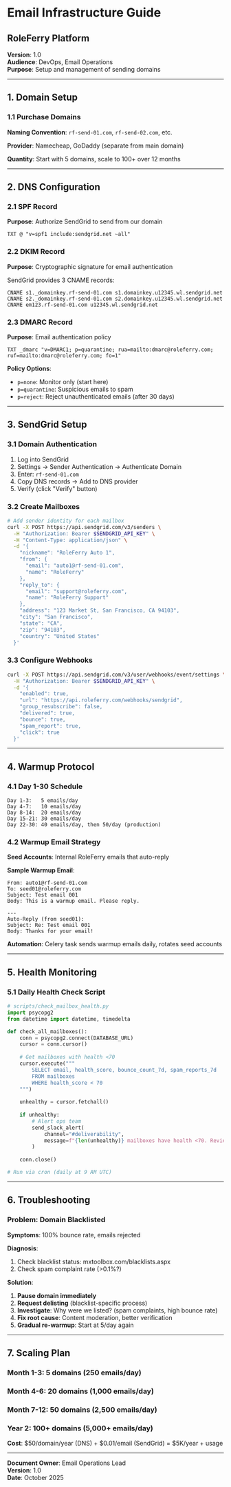 # Email Infrastructure Guide
## RoleFerry Platform

**Version**: 1.0  
**Audience**: DevOps, Email Operations  
**Purpose**: Setup and management of sending domains

---

## 1. Domain Setup

### 1.1 Purchase Domains
**Naming Convention**: `rf-send-01.com`, `rf-send-02.com`, etc.

**Provider**: Namecheap, GoDaddy (separate from main domain)

**Quantity**: Start with 5 domains, scale to 100+ over 12 months

---

## 2. DNS Configuration

### 2.1 SPF Record
**Purpose**: Authorize SendGrid to send from our domain

```dns
TXT @ "v=spf1 include:sendgrid.net ~all"
```

### 2.2 DKIM Record
**Purpose**: Cryptographic signature for email authentication

SendGrid provides 3 CNAME records:
```dns
CNAME s1._domainkey.rf-send-01.com s1.domainkey.u12345.wl.sendgrid.net
CNAME s2._domainkey.rf-send-01.com s2.domainkey.u12345.wl.sendgrid.net
CNAME em123.rf-send-01.com u12345.wl.sendgrid.net
```

### 2.3 DMARC Record
**Purpose**: Email authentication policy

```dns
TXT _dmarc "v=DMARC1; p=quarantine; rua=mailto:dmarc@roleferry.com; ruf=mailto:dmarc@roleferry.com; fo=1"
```

**Policy Options**:
- `p=none`: Monitor only (start here)
- `p=quarantine`: Suspicious emails to spam
- `p=reject`: Reject unauthenticated emails (after 30 days)

---

## 3. SendGrid Setup

### 3.1 Domain Authentication
1. Log into SendGrid
2. Settings → Sender Authentication → Authenticate Domain
3. Enter: `rf-send-01.com`
4. Copy DNS records → Add to DNS provider
5. Verify (click "Verify" button)

### 3.2 Create Mailboxes
```bash
# Add sender identity for each mailbox
curl -X POST https://api.sendgrid.com/v3/senders \
  -H "Authorization: Bearer $SENDGRID_API_KEY" \
  -H "Content-Type: application/json" \
  -d '{
    "nickname": "RoleFerry Auto 1",
    "from": {
      "email": "auto1@rf-send-01.com",
      "name": "RoleFerry"
    },
    "reply_to": {
      "email": "support@roleferry.com",
      "name": "RoleFerry Support"
    },
    "address": "123 Market St, San Francisco, CA 94103",
    "city": "San Francisco",
    "state": "CA",
    "zip": "94103",
    "country": "United States"
  }'
```

### 3.3 Configure Webhooks
```bash
curl -X POST https://api.sendgrid.com/v3/user/webhooks/event/settings \
  -H "Authorization: Bearer $SENDGRID_API_KEY" \
  -d '{
    "enabled": true,
    "url": "https://api.roleferry.com/webhooks/sendgrid",
    "group_resubscribe": false,
    "delivered": true,
    "bounce": true,
    "spam_report": true,
    "click": true
  }'
```

---

## 4. Warmup Protocol

### 4.1 Day 1-30 Schedule
```
Day 1-3:   5 emails/day
Day 4-7:   10 emails/day
Day 8-14:  20 emails/day
Day 15-21: 30 emails/day
Day 22-30: 40 emails/day, then 50/day (production)
```

### 4.2 Warmup Email Strategy
**Seed Accounts**: Internal RoleFerry emails that auto-reply

**Sample Warmup Email**:
```
From: auto1@rf-send-01.com
To: seed01@roleferry.com
Subject: Test email 001
Body: This is a warmup email. Please reply.

---
Auto-Reply (from seed01):
Subject: Re: Test email 001
Body: Thanks for your email!
```

**Automation**: Celery task sends warmup emails daily, rotates seed accounts

---

## 5. Health Monitoring

### 5.1 Daily Health Check Script
```python
# scripts/check_mailbox_health.py
import psycopg2
from datetime import datetime, timedelta

def check_all_mailboxes():
    conn = psycopg2.connect(DATABASE_URL)
    cursor = conn.cursor()
    
    # Get mailboxes with health <70
    cursor.execute("""
        SELECT email, health_score, bounce_count_7d, spam_reports_7d
        FROM mailboxes
        WHERE health_score < 70
    """)
    
    unhealthy = cursor.fetchall()
    
    if unhealthy:
        # Alert ops team
        send_slack_alert(
            channel="#deliverability",
            message=f"{len(unhealthy)} mailboxes have health <70. Review needed."
        )
    
    conn.close()

# Run via cron (daily at 9 AM UTC)
```

---

## 6. Troubleshooting

### Problem: Domain Blacklisted
**Symptoms**: 100% bounce rate, emails rejected

**Diagnosis**:
1. Check blacklist status: mxtoolbox.com/blacklists.aspx
2. Check spam complaint rate (>0.1%?)

**Solution**:
1. **Pause domain immediately**
2. **Request delisting** (blacklist-specific process)
3. **Investigate**: Why were we listed? (spam complaints, high bounce rate)
4. **Fix root cause**: Content moderation, better verification
5. **Gradual re-warmup**: Start at 5/day again

---

## 7. Scaling Plan

### Month 1-3: 5 domains (250 emails/day)
### Month 4-6: 20 domains (1,000 emails/day)
### Month 7-12: 50 domains (2,500 emails/day)
### Year 2: 100+ domains (5,000+ emails/day)

**Cost**: $50/domain/year (DNS) + $0.01/email (SendGrid) = $5K/year + usage

---

**Document Owner**: Email Operations Lead  
**Version**: 1.0  
**Date**: October 2025

